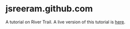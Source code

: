 # jsreeram.github.com
A tutorial on River Trail. A live version of this tutorial is [here](https://github.com/IntelLabs/RiverTrail/tree/master/tutorial).
